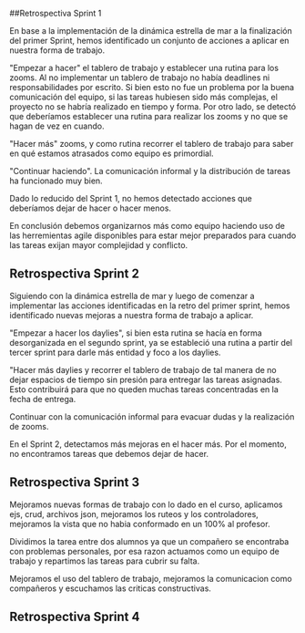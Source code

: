 ##Retrospectiva Sprint 1

En base a la implementación de la dinámica estrella de mar a la finalización del primer Sprint, hemos identificado un conjunto de acciones a aplicar en nuestra forma de trabajo.

"Empezar a hacer" el tablero de trabajo y establecer una rutina para los zooms. Al no implementar un tablero de trabajo no había deadlines ni responsabilidades por escrito. Si bien esto no fue un problema por la buena comunicación del equipo, si las tareas hubiesen sido más complejas, el proyecto no se habría realizado en tiempo y forma. Por otro lado, se detectó que deberíamos establecer una rutina para realizar los zooms y no que se hagan de vez en cuando.

"Hacer más" zooms, y como rutina recorrer el tablero de trabajo para saber en qué estamos atrasados como equipo es primordial.

"Continuar haciendo". La comunicación informal y la distribución de tareas ha funcionado muy bien.

Dado lo reducido del Sprint 1, no hemos detectado acciones que deberíamos dejar de hacer o hacer menos.

En conclusión debemos organizarnos más como equipo haciendo uso de las herremientas agile disponibles para estar mejor preparados para cuando las tareas exijan mayor complejidad y conflicto.


## Retrospectiva Sprint 2

Siguiendo con la dinámica estrella de mar y luego de comenzar a implementar las acciones identificadas en la retro del primer sprint, hemos identificado nuevas mejoras a nuestra forma de trabajo a aplicar.

"Empezar a hacer los daylies", si bien esta rutina se hacía en forma desorganizada en el segundo sprint, ya se estableció una rutina a partir del tercer sprint para darle más entidad y foco a los daylies.

"Hacer más daylies y recorrer el tablero de trabajo de tal manera de no dejar espacios de tiempo sin presión para entregar las tareas asignadas. Esto contribuirá para que no queden muchas tareas concentradas en la fecha de entrega.

Continuar con la comunicación informal para evacuar dudas y la realización de zooms.

En el Sprint 2, detectamos más mejoras en el hacer más. Por el momento, no encontramos tareas que debemos dejar de hacer.


## Retrospectiva Sprint 3

Mejoramos nuevas formas de trabajo con lo dado en el curso, aplicamos ejs, crud, archivos json, mejoramos los ruteos y los controladores, mejoramos la vista que no habia conformado en un 100% al profesor.

Dividimos la tarea entre dos alumnos ya que un compañero se encontraba con problemas personales, por esa razon actuamos como un equipo de trabajo y repartimos las tareas para cubrir su falta.

Mejoramos el uso del tablero de trabajo, mejoramos la comunicacion como compañeros y escuchamos las criticas constructivas.


## Retrospectiva Sprint 4
